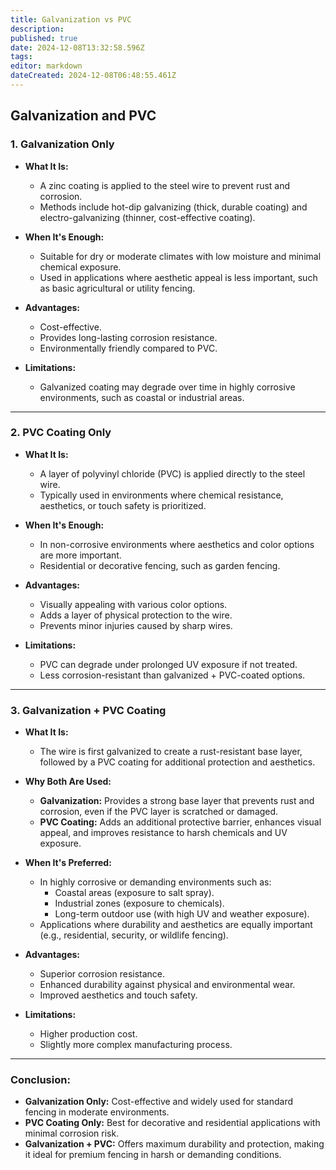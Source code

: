 ```yaml
---
title: Galvanization vs PVC
description: 
published: true
date: 2024-12-08T13:32:58.596Z
tags: 
editor: markdown
dateCreated: 2024-12-08T06:48:55.461Z
---
```


## Galvanization and PVC

### **1. Galvanization Only**
- **What It Is:**
  - A zinc coating is applied to the steel wire to prevent rust and corrosion.
  - Methods include hot-dip galvanizing (thick, durable coating) and electro-galvanizing (thinner, cost-effective coating).

- **When It's Enough:**
  - Suitable for dry or moderate climates with low moisture and minimal chemical exposure.
  - Used in applications where aesthetic appeal is less important, such as basic agricultural or utility fencing.

- **Advantages:**
  - Cost-effective.
  - Provides long-lasting corrosion resistance.
  - Environmentally friendly compared to PVC.

- **Limitations:**
  - Galvanized coating may degrade over time in highly corrosive environments, such as coastal or industrial areas.

---

### **2. PVC Coating Only**
- **What It Is:**
  - A layer of polyvinyl chloride (PVC) is applied directly to the steel wire.
  - Typically used in environments where chemical resistance, aesthetics, or touch safety is prioritized.

- **When It's Enough:**
  - In non-corrosive environments where aesthetics and color options are more important.
  - Residential or decorative fencing, such as garden fencing.

- **Advantages:**
  - Visually appealing with various color options.
  - Adds a layer of physical protection to the wire.
  - Prevents minor injuries caused by sharp wires.

- **Limitations:**
  - PVC can degrade under prolonged UV exposure if not treated.
  - Less corrosion-resistant than galvanized + PVC-coated options.

---

### **3. Galvanization + PVC Coating**
- **What It Is:**
  - The wire is first galvanized to create a rust-resistant base layer, followed by a PVC coating for additional protection and aesthetics.

- **Why Both Are Used:**
  - **Galvanization:** Provides a strong base layer that prevents rust and corrosion, even if the PVC layer is scratched or damaged.
  - **PVC Coating:** Adds an additional protective barrier, enhances visual appeal, and improves resistance to harsh chemicals and UV exposure.

- **When It's Preferred:**
  - In highly corrosive or demanding environments such as:
    - Coastal areas (exposure to salt spray).
    - Industrial zones (exposure to chemicals).
    - Long-term outdoor use (with high UV and weather exposure).
  - Applications where durability and aesthetics are equally important (e.g., residential, security, or wildlife fencing).

- **Advantages:**
  - Superior corrosion resistance.
  - Enhanced durability against physical and environmental wear.
  - Improved aesthetics and touch safety.

- **Limitations:**
  - Higher production cost.
  - Slightly more complex manufacturing process.

---

### **Conclusion:**
- **Galvanization Only:** Cost-effective and widely used for standard fencing in moderate environments.  
- **PVC Coating Only:** Best for decorative and residential applications with minimal corrosion risk.  
- **Galvanization + PVC:** Offers maximum durability and protection, making it ideal for premium fencing in harsh or demanding conditions.  
